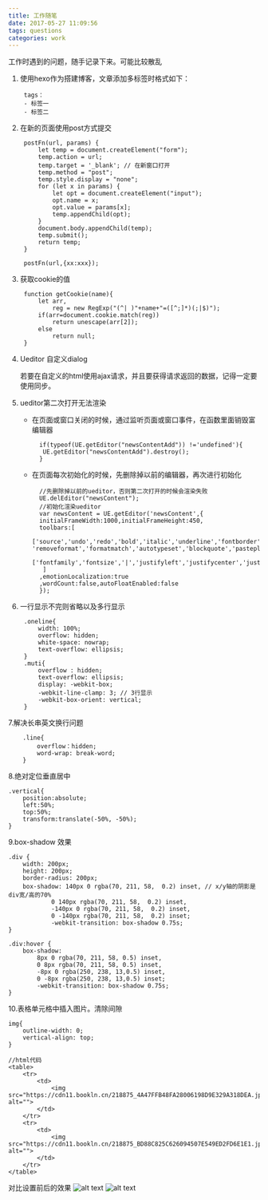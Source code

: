 ```yaml
---
title: 工作随笔
date: 2017-05-27 11:09:56
tags: questions
categories: work
---
```

工作时遇到的问题，随手记录下来。可能比较散乱
<!--- more ---->

1. 使用hexo作为搭建博客，文章添加多标签时格式如下：

        tags：
        - 标签一
        - 标签二

2. 在新的页面使用post方式提交

        postFn(url, params) {
            let temp = document.createElement("form");
            temp.action = url;
            temp.target = '_blank'; // 在新窗口打开
            temp.method = "post";
            temp.style.display = "none";
            for (let x in params) {
                let opt = document.createElement("input");
                opt.name = x;
                opt.value = params[x];
                temp.appendChild(opt);
            }
            document.body.appendChild(temp);
            temp.submit();
            return temp;
        }

        postFn(url,{xx:xxx});

3. 获取cookie的值

        function getCookie(name){
            let arr,
                reg = new RegExp("(^| )"+name+"=([^;]*)(;|$)");
            if(arr=document.cookie.match(reg))
                return unescape(arr[2]);
            else
                return null;
        }

4. Ueditor 自定义dialog

    若要在自定义的html使用ajax请求，并且要获得请求返回的数据，记得一定要使用同步。

5. ueditor第二次打开无法渲染
    * 在页面或窗口关闭的时候，通过监听页面或窗口事件，在函数里面销毁富编辑器

            if(typeof(UE.getEditor("newsContentAdd")) !='undefined'){
             UE.getEditor("newsContentAdd").destroy();
            }

    * 在页面每次初始化的时候，先删除掉以前的编辑器，再次进行初始化

            //先删除掉以前的ueditor，否则第二次打开的时候会渲染失败
            UE.delEditor("newsContent");
            //初始化渲染ueditor
            var newsContent = UE.getEditor('newsContent',{
            initialFrameWidth:1000,initialFrameHeight:450,
            toolbars:[
              ['source','undo','redo','bold','italic','underline','fontborder','strikethrough','superscript','subscript', 'removeformat','formatmatch','autotypeset','blockquote','pasteplain','|','forecolor','backcolor','insertorderedlist','insertunorderedlist','selectall','cleardoc','rowspacingtop','rowspacingbottom','lineheight','|','background'],
              ['fontfamily','fontsize','|','justifyleft','justifycenter','justifyright','justifyjustify','|','imagenone','imageleft','imageright','imagecenter','|','insertimage','emotion','|','inserttable','deletetable','insertparagraphbeforetable','insertrow','deleterow','insertcol','deletecol','mergecells','mergeright','mergedown','splittocells','splittorows','splittocols','|','preview']
             ]
            ,emotionLocalization:true
            ,wordCount:false,autoFloatEnabled:false
            });

6. 一行显示不完则省略以及多行显示

        .oneline{
            width: 100%;
            overflow: hidden;
            white-space: nowrap;
            text-overflow: ellipsis;
        }
        .muti{
            overflow : hidden;
            text-overflow: ellipsis;
            display: -webkit-box;
            -webkit-line-clamp: 3; // 3行显示
            -webkit-box-orient: vertical;
        }


7.解决长串英文换行问题

        .line{
            overflow：hidden;
            word-wrap: break-word;
        }

8.绝对定位垂直居中

    .vertical{
        position:absolute;
        left:50%;
        top:50%;
        transform:translate(-50%, -50%);
    }

9.box-shadow 效果

    .div {
        width: 200px;
        height: 200px;
        border-radius: 200px;
        box-shadow: 140px 0 rgba(70, 211, 58,  0.2) inset, // x/y轴的阴影是div宽/高的70%
                0 140px rgba(70, 211, 58,  0.2) inset,
                -140px 0 rgba(70, 211, 58,  0.2) inset,
                0 -140px rgba(70, 211, 58,  0.2) inset;
                -webkit-transition: box-shadow 0.75s;
    }

    .div:hover {
        box-shadow:
            8px 0 rgba(70, 211, 58, 0.5) inset,
            0 8px rgba(70, 211, 58, 0.5) inset,
            -8px 0 rgba(250, 238, 13,0.5) inset,
            0 -8px rgba(250, 238, 13,0.5) inset;
            -webkit-transition: box-shadow 0.75s;
    }

10.表格单元格中插入图片。清除间隙

    img{
        outline-width: 0;
        vertical-align: top;
    }

    //html代码
    <table>
        <tr>
            <td>
                <img src="https://cdn11.bookln.cn/218875_4A47FFB48FA28006198D9E329A318DEA.jpg" alt="">
            </td>
        </tr>
        <tr>
            <td>
                <img src="https://cdn11.bookln.cn/218875_BD88C825C626094507E549ED2FD6E1E1.jpg" alt="">
            </td>
        </tr>
    </table>

对比设置前后的效果
![alt text](https://cdn11.bookln.cn/218875_2F1487E5704A71A4EE2B94F4C07150FB.png)
![alt text](https://cdn11.bookln.cn/218875_F4A2F3B5B1CE75429038F7C90DD0FDDF.png)